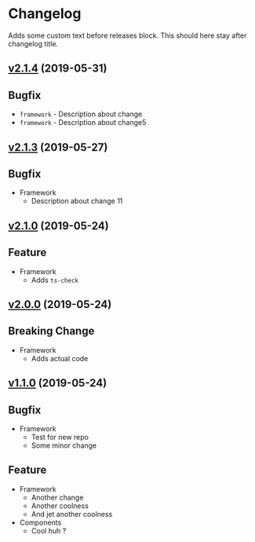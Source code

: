 # Changelog

Adds some custom text before releases block.
This should here stay after changelog title.

## [v2.1.4](https://github.com/Marcisbee/release-bot/compare/v2.1.3...v2.1.4) (2019-05-31)
## Bugfix
- `framework` - Description about change
- `framework` - Description about change5

## [v2.1.3](https://github.com/Marcisbee/release-bot/compare/v2.1.2...v2.1.3) (2019-05-27)
## Bugfix
- Framework
  - Description about change 11

## [v2.1.0](https://github.com/Marcisbee/release-bot/compare/v2.0.0...v2.1.0) (2019-05-24)
## Feature
- Framework
  - Adds `ts-check`

## [v2.0.0](https://github.com/Marcisbee/release-bot/compare/v1.1.0...v2.0.0) (2019-05-24)
## Breaking Change
- Framework
  - Adds actual code

## [v1.1.0](https://github.com/Marcisbee/release-bot/compare/master@{1day}...v1.1.0) (2019-05-24)
## Bugfix
- Framework
  - Test for new repo
  - Some minor change

## Feature
- Framework
  - Another change
  - Another coolness
  - And jet another coolness
- Components
  - Cool huh ?
